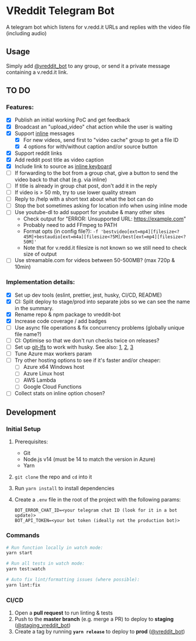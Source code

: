 # VReddit Telegram Bot

A telegram bot which listens for v.redd.it URLs and replies with the video file (including audio)

## Usage

Simply add [@vreddit_bot](https://t.me/vreddit_bot) to any group, or send it a private message containing a v.redd.it link.

## TO DO

### Features:

- [x] Publish an initial working PoC and get feedback
- [x] Broadcast an "upload_video" chat action while the user is waiting
- [x] Support [inline](https://core.telegram.org/bots/api#inline-mode) messages
  - [x] For new videos, send first to "video cache" group to get a file ID
  - [x] 4 options for with/without caption and/or source button
- [x] Support reddit links
- [x] Add reddit post title as video caption
- [x] Include link to source as [inline keyboard](https://core.telegram.org/bots/2-0-intro#new-inline-keyboards)
- [ ] If forwarding to the bot from a group chat, give a button to send the video back to that chat (e.g. via inline)
- [ ] If title is already in group chat post, don't add it in the reply
- [ ] If video is > 50 mb, try to use lower quality stream
- [ ] Reply to /help with a short text about what the bot can do
- [ ] Stop the bot sometimes asking for location info when using inline mode
- [ ] Use youtube-dl to add support for youtube & many other sites
  - Check output for "ERROR: Unsupported URL: https://example.com"
  - Probably need to add FFmpeg to PATH
  - Format opts (in config file?): `-f 'bestvideo[ext=mp4][filesize<?45M]+bestaudio[ext=m4a][filesize<?5M]/best[ext=mp4][filesize<?50M]'`
  - Note that for v.redd.it filesize is not known so we still need to check size of output
- [ ] Use streamable.com for videos between 50-500MB? (max 720p & 10min)

### Implementation details:

- [x] Set up dev tools (eslint, prettier, jest, husky, CI/CD, README)
- [x] CI: Split deploy to stage/prod into separate jobs so we can see the name in the summary.
- [x] Rename repo & npm package to vreddit-bot
- [x] Increase code coverage / add badges
- [ ] Use async file operations & fix concurrency problems (globally unique file name?)
- [ ] CI: Optimise so that we don't run checks twice on releases?
- [ ] Set up [git-lfs](https://git-lfs.github.com/) to work with husky. See also: [1], [2], [3]
- [ ] Tune Azure max workers param
- [ ] Try other hosting options to see if it's faster and/or cheaper:
  - [ ] Azure x64 Windows host
  - [ ] Azure Linux host
  - [ ] AWS Lambda
  - [ ] Google Cloud Functions
- [ ] Collect stats on inline option chosen?

[1]: https://dev.to/mbelsky/pair-husky-with-git-lfs-in-your-javascript-project-2kh0
[2]: https://github.com/typicode/husky/issues/108
[3]: https://docs.github.com/en/free-pro-team@latest/github/managing-large-files/working-with-large-files

## Development

### Initial Setup

1. Prerequisites:

   - Git
   - Node.js v14 (must be 14 to match the version in Azure)
   - Yarn

1. `git clone` the repo and `cd` into it

1. Run `yarn install` to install dependencies

1. Create a `.env` file in the root of the project with the following params:
   ```properties
   BOT_ERROR_CHAT_ID=<your telegram chat ID (look for it in a bot update)>
   BOT_API_TOKEN=<your bot token (ideally not the production bot)>
   ```

### Commands

```sh
# Run function locally in watch mode:
yarn start

# Run all tests in watch mode:
yarn test:watch

# Auto fix lint/formatting issues (where possible):
yarn lint:fix
```

### CI/CD

1. Open a **pull request** to run linting & tests
1. Push to the **master branch** (e.g. merge a PR) to deploy to **staging** ([@staging_vreddit_bot](https://t.me/staging_vreddit_bot))
1. Create a tag by running **`yarn release`** to deploy to **prod** ([@vreddit_bot](https://t.me/vreddit_bot))
